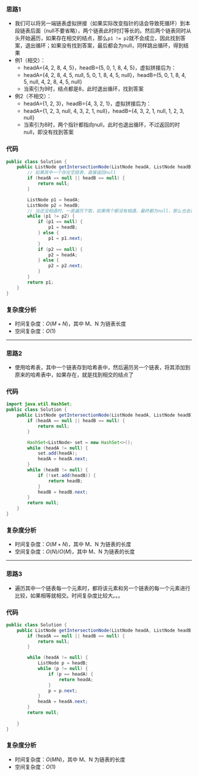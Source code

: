 ### 思路1

-   我们可以将另一端链表虚拟拼接（如果实际改变指针的话会导致死循环）到本段链表后面（null不要省略），两个链表此时时灯等长的。然后两个链表同时从头开始遍历，如果存在相交的结点，那么`p1 != p2`就不会成立，因此找到答案，退出循环；如果没有找到答案，最后都会为null，同样跳出循环，得到结果
-   例1（相交）：
    -   headA={4, 2, 8, 4, 5}，headB={5, 0, 1, 8, 4, 5}，虚拟拼接后为：
    -   headA={4, 2, 8, 4, 5, null, 5, 0, 1, 8, 4, 5, null}，headB={5, 0, 1, 8, 4, 5, null, 4, 2, 8, 4, 5, null}
    -   当索引为9时，结点都是8，此时退出循环，找到答案
-   例2（不相交）：
    -   headA={1, 2, 3}，headB={4, 3, 2, 1}，虚拟拼接后为：
    -   headA={1, 2, 3, null, 4, 3, 2, 1, null}，headB={4, 3, 2, 1, null, 1, 2, 3, null}
    -   当索引为8时，两个指针都指向null，此时也退出循环，不过返回的时null，即没有找到答案

### 代码


```java
public class Solution {
    public ListNode getIntersectionNode(ListNode headA, ListNode headB) {
        // 如果其中一个存在空链表，直接返回null
        if (headA == null || headB == null) {
            return null;
        }

        ListNode p1 = headA;
        ListNode p2 = headB;
        // 当还没相遇时，一直遍历下取，如果两个都没有相遇，最终都为null，那么也会退出循环
        while (p1 != p2) {
            if (p1 == null) {
                p1 = headB;
            } else {
                p1 = p1.next;
            }
            if (p2 == null) {
                p2 = headA;
            } else {
                p2 = p2.next;
            }
        }
        return p1;
    }
}
```

### **复杂度分析**

- 时间复杂度：$O(M+N)$，其中 M、N 为链表长度
- 空间复杂度：$O(1)$

<hr>

### 思路2

-   使用哈希表，其中一个链表存到哈希表中，然后遍历另一个链表，将其添加到原来的哈希表中，如果存在，就是找到相交的结点了

### 代码

```java
import java.util.HashSet;
public class Solution {
    public ListNode getIntersectionNode(ListNode headA, ListNode headB) {
        if (headA == null || headB == null) {
            return null;
        }

        HashSet<ListNode> set = new HashSet<>();
        while (headA != null) {
            set.add(headA);
            headA = headA.next;
        }
        while (headB != null) {
            if (!set.add(headB)) {
                return headB;
            }
            headB = headB.next;
        }
        return null;
    }
}
```

### 复杂度分析

- 时间复杂度：$O(M+N)$，其中 M、N 为链表的长度
- 空间复杂度：$O(N)/O(M)$，其中 M、N 为链表的长度

<hr>

### 思路3

-   遍历其中一个链表每一个元素时，都将该元素和另一个链表的每一个元素进行比较，如果相等就相交。时间复杂度比较大。。。

### 代码

```java
public class Solution {
    public ListNode getIntersectionNode(ListNode headA, ListNode headB) {
        if (headA == null || headB == null) {
            return null;
        }

        while (headA != null) {
            ListNode p = headB;
            while (p != null) {
                if (p == headA) {
                    return headA;
                }
                p = p.next;
            }
            headA = headA.next;
        }
        return null;
        
    }
}
```

### 复杂度分析

- 时间复杂度：$O(MN)$，其中 M、N 为链表的长度
- 空间复杂度：$O(1)$



